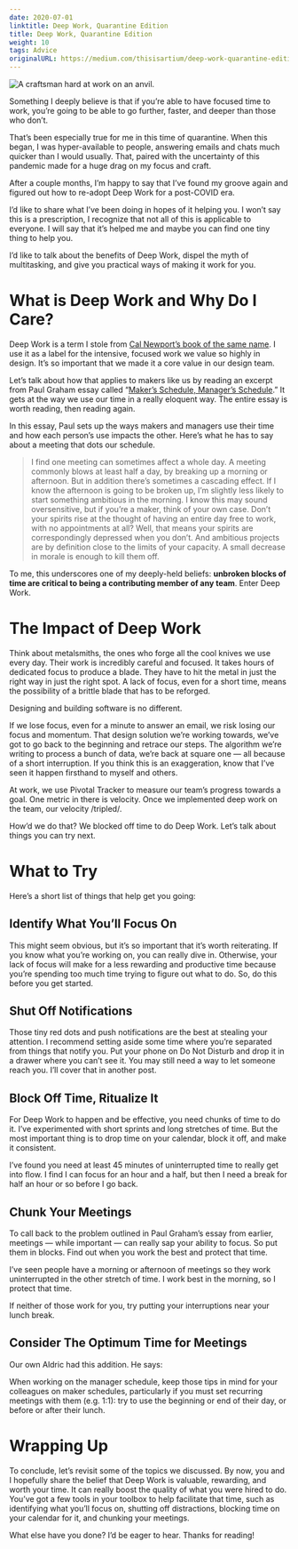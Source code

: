```yaml
---
date: 2020-07-01
linktitle: Deep Work, Quarantine Edition
title: Deep Work, Quarantine Edition
weight: 10
tags: Advice
originalURL: https://medium.com/thisisartium/deep-work-quarantine-edition-b963541ebd5f
---
```


![A craftsman hard at work on an anvil.](../../img/1AFsjQezyHdq7T26lc9J-Jg.jpeg)

Something I deeply believe is that if you’re able to have focused time to work, you’re going to be able to go further, faster, and deeper than those who don’t.

That’s been especially true for me in this time of quarantine. When this began, I was hyper-available to people, answering emails and chats much quicker than I would usually. That, paired with the uncertainty of this pandemic made for a huge drag on my focus and craft.

After a couple months, I’m happy to say that I’ve found my groove again and figured out how to re-adopt Deep Work for a post-COVID era.

I’d like to share what I’ve been doing in hopes of it helping you. I won’t say this is a prescription, I recognize that not all of this is applicable to everyone. I will say that it’s helped me and maybe you can find one tiny thing to help you.

I’d like to talk about the benefits of Deep Work, dispel the myth of multitasking, and give you practical ways of making it work for you.

# What is Deep Work and Why Do I Care?

Deep Work is a term I stole from [Cal Newport’s book of the same name](https://www.amazon.com/dp/B013UWFM52/ref=dp-kindle-redirect?_encoding=UTF8&btkr=1). I use it as a label for the intensive, focused work we value so highly in design. It’s so important that we made it a core value in our design team.

Let’s talk about how that applies to makers like us by reading an excerpt from Paul Graham essay called “[Maker’s Schedule, Manager’s Schedule](http://www.paulgraham.com/makersschedule.html).” It gets at the way we use our time in a really eloquent way. The entire essay is worth reading, then reading again.

In this essay, Paul sets up the ways makers and managers use their time and how each person’s use impacts the other. Here’s what he has to say about a meeting that dots our schedule.

> I find one meeting can sometimes affect a whole day. A meeting commonly blows at least half a day, by breaking up a morning or afternoon. But in addition there’s sometimes a cascading effect. If I know the afternoon is going to be broken up, I’m slightly less likely to start something ambitious in the morning. I know this may sound oversensitive, but if you’re a maker, think of your own case. Don’t your spirits rise at the thought of having an entire day free to work, with no appointments at all? Well, that means your spirits are correspondingly depressed when you don’t. And ambitious projects are by definition close to the limits of your capacity. A small decrease in morale is enough to kill them off.
> 

To me, this underscores one of my deeply-held beliefs: **unbroken blocks of time are critical to being a contributing member of any team**. Enter Deep Work.

# The Impact of Deep Work

Think about metalsmiths, the ones who forge all the cool knives we use every day. Their work is incredibly careful and focused. It takes hours of dedicated focus to produce a blade. They have to hit the metal in just the right way in just the right spot. A lack of focus, even for a short time, means the possibility of a brittle blade that has to be reforged.

Designing and building software is no different.

If we lose focus, even for a minute to answer an email, we risk losing our focus and momentum. That design solution we’re working towards, we’ve got to go back to the beginning and retrace our steps. The algorithm we’re writing to process a bunch of data, we’re back at square one — all because of a short interruption. If you think this is an exaggeration, know that I’ve seen it happen firsthand to myself and others.

At work, we use Pivotal Tracker to measure our team’s progress towards a goal. One metric in there is velocity. Once we implemented deep work on the team, our velocity /tripled/.

How’d we do that? We blocked off time to do Deep Work. Let’s talk about things you can try next.

# What to Try

Here’s a short list of things that help get you going:

## **Identify What You’ll Focus On**

This might seem obvious, but it’s so important that it’s worth reiterating. If you know what you’re working on, you can really dive in. Otherwise, your lack of focus will make for a less rewarding and productive time because you’re spending too much time trying to figure out what to do. So, do this before you get started.

## Shut Off Notifications

Those tiny red dots and push notifications are the best at stealing your attention. I recommend setting aside some time where you’re separated from things that notify you. Put your phone on Do Not Disturb and drop it in a drawer where you can’t see it. You may still need a way to let someone reach you. I’ll cover that in another post.

## Block Off Time, Ritualize It

For Deep Work to happen and be effective, you need chunks of time to do it. I’ve experimented with short sprints and long stretches of time. But the most important thing is to drop time on your calendar, block it off, and make it consistent.

I’ve found you need at least 45 minutes of uninterrupted time to really get into flow. I find I can focus for an hour and a half, but then I need a break for half an hour or so before I go back.

## Chunk Your Meetings

To call back to the problem outlined in Paul Graham’s essay from earlier, meetings — while important — can really sap your ability to focus. So put them in blocks. Find out when you work the best and protect that time.

I’ve seen people have a morning or afternoon of meetings so they work uninterrupted in the other stretch of time. I work best in the morning, so I protect that time.

If neither of those work for you, try putting your interruptions near your lunch break.

## Consider The Optimum Time for Meetings

Our own Aldric had this addition. He says:

When working on the manager schedule, keep those tips in mind for your colleagues on maker schedules, particularly if you must set recurring meetings with them (e.g. 1:1): try to use the beginning or end of their day, or before or after their lunch.

# Wrapping Up

To conclude, let’s revisit some of the topics we discussed. By now, you and I hopefully share the belief that Deep Work is valuable, rewarding, and worth your time. It can really boost the quality of what you were hired to do. You’ve got a few tools in your toolbox to help facilitate that time, such as identifying what you’ll focus on, shutting off distractions, blocking time on your calendar for it, and chunking your meetings.

What else have you done? I’d be eager to hear. Thanks for reading!